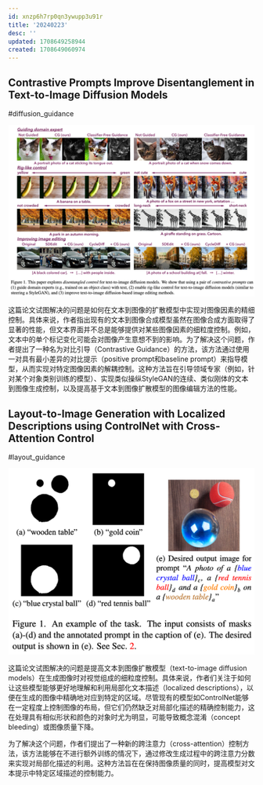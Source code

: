 ```yaml
---
id: xnzp6h7rp0qn3ywupp3u91r
title: '20240223'
desc: ''
updated: 1708649258944
created: 1708649060974
---
```



## Contrastive Prompts Improve Disentanglement in Text-to-Image Diffusion Models

#diffusion_guidance

![图 0](images/2c1d3492469cbe6a56a717b4ac0f822f464d2559db863f0d7d1b6603a28793f5.png)  

这篇论文试图解决的问题是如何在文本到图像的扩散模型中实现对图像因素的精细控制。具体来说，作者指出现有的文本到图像合成模型虽然在图像合成方面取得了显著的性能，但文本界面并不总是能够提供对某些图像因素的细粒度控制。例如，文本中的单个标记变化可能会对图像产生意想不到的影响。为了解决这个问题，作者提出了一种名为对比引导（Contrastive Guidance）的方法，该方法通过使用一对具有最小差异的对比提示（positive prompt和baseline prompt）来指导模型，从而实现对特定图像因素的解耦控制。这种方法旨在引导领域专家（例如，针对某个对象类别训练的模型）、实现类似操纵StyleGAN的连续、类似刚体的文本到图像生成控制，以及提高基于文本到图像扩散模型的图像编辑方法的性能。


## Layout-to-Image Generation with Localized Descriptions using ControlNet with Cross-Attention Control

#layout_guidance

![图 1](images/69c1f39c6152567cc1deb68d9610a73302083b0d6419445d06e6557064d50ec0.png)  

这篇论文试图解决的问题是提高文本到图像扩散模型（text-to-image diffusion models）在生成图像时对视觉组成的细粒度控制。具体来说，作者们关注于如何让这些模型能够更好地理解和利用局部化文本描述（localized descriptions），以便在生成的图像中精确地对应到特定的区域。尽管现有的模型如ControlNet能够在一定程度上控制图像的布局，但它们仍然缺乏对局部化描述的精确控制能力，这在处理具有相似形状和颜色的对象时尤为明显，可能导致概念混淆（concept bleeding）或图像质量下降。

为了解决这个问题，作者们提出了一种新的跨注意力（cross-attention）控制方法，该方法能够在不进行额外训练的情况下，通过修改生成过程中的跨注意力分数来实现对局部化描述的利用。这种方法旨在在保持图像质量的同时，提高模型对文本提示中特定区域描述的控制能力。